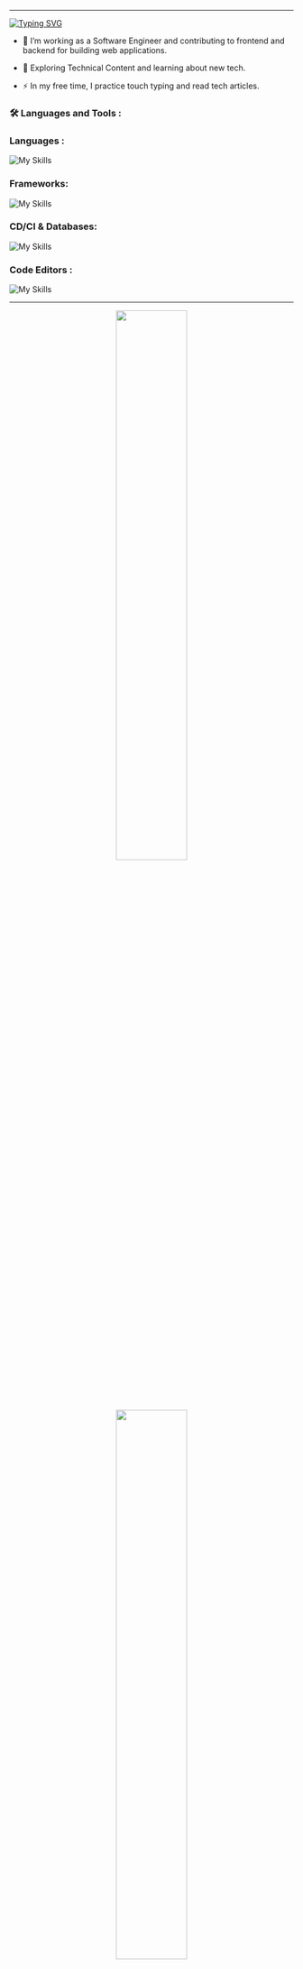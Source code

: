
---
[![Typing SVG](https://readme-typing-svg.demolab.com?font=Fira+Code&pause=1000&random=false&width=435&lines=Hello.+I'm+Shashivadan)](https://git.io/typing-svg)

- :telescope: I’m working as a Software Engineer and contributing to frontend and backend for building web applications.

- :seedling: Exploring Technical Content and learning about new tech.

- :zap: In my free time, I practice touch typing and read tech articles.

### :hammer_and_wrench: Languages and Tools :
### Languages :
![My Skills](https://skillicons.dev/icons?i=js,html,css,ts)
### Frameworks:

![My Skills](https://skillicons.dev/icons?i=bootstrap,tailwind,react,npm,nodejs,express,next)
### CD/CI & Databases:

![My Skills](https://skillicons.dev/icons?i=git,github,gitlab,bash,linux,aws,postgresql,mongodb)
### Code Editors :

![My Skills](https://skillicons.dev/icons?i=vim,neovim,vscode)

---
<p align="center">
  <img height="50%" width="auto" src ="https://github-readme-stats.vercel.app/api?username=Shashivadan&show_icons=true&count_private=true&theme=darcula&hide_border=true&hide=issues,contribs&bg_color=00000000">
  <img height="50%" width="auto" src ="https://github-readme-stats.vercel.app/api/top-langs/?username=Shashivadan&layout=compact&hide_border=true&theme=darcula&bg_color=00000000">
  <img height="50%" width="auto" src="https://github-readme-streak-stats.herokuapp.com?user=Shashivadan&theme=darcula&hide_border=true&background=FFFFFF00">
	 <img height="50%" width="auto" src ="https://github-readme-stats.vercel.app/api/wakatime?username=shashivadan&layout=&hide_border=true&theme=darcula&bg_color=00000000">
  <br>
</p>








[![](https://github-readme-activity-graph.vercel.app/graph?username=Shashivadan&theme=merko)](https://github.com/Shashivadan/github-readme-activity-graph)
[![An image of @shashivadan's Holopin badges, which is a link to view their full Holopin profile](https://holopin.me/shashivadan)](https://holopin.io/@shashivadan)
	
<p align="center" >
	<a href="https://app.daily.dev/shashivadan"><img src="https://api.daily.dev/devcards/v2/2ZcluQCKDRa56PZLopxdE.png?r=ju6&type=wide" width="652" alt="shashivadan's Dev Card"/></a>
</p>




